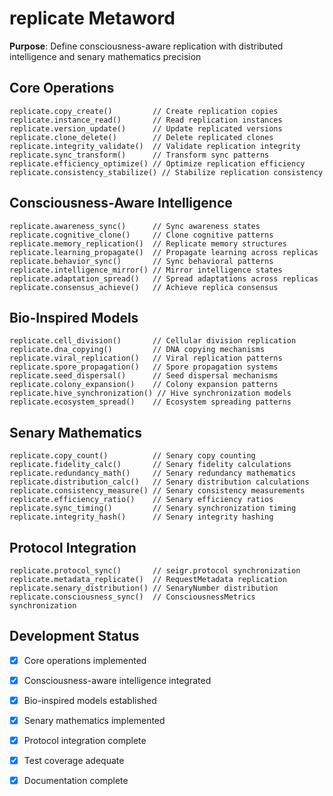 # replicate Metaword

**Purpose**: Define consciousness-aware replication with distributed intelligence and senary mathematics precision

## Core Operations

```hyphos
replicate.copy_create()         // Create replication copies
replicate.instance_read()       // Read replication instances
replicate.version_update()      // Update replicated versions
replicate.clone_delete()        // Delete replicated clones
replicate.integrity_validate()  // Validate replication integrity
replicate.sync_transform()      // Transform sync patterns
replicate.efficiency_optimize() // Optimize replication efficiency
replicate.consistency_stabilize() // Stabilize replication consistency
```

## Consciousness-Aware Intelligence

```hyphos
replicate.awareness_sync()      // Sync awareness states
replicate.cognitive_clone()     // Clone cognitive patterns
replicate.memory_replication()  // Replicate memory structures
replicate.learning_propagate()  // Propagate learning across replicas
replicate.behavior_sync()       // Sync behavioral patterns
replicate.intelligence_mirror() // Mirror intelligence states
replicate.adaptation_spread()   // Spread adaptations across replicas
replicate.consensus_achieve()   // Achieve replica consensus
```

## Bio-Inspired Models

```hyphos
replicate.cell_division()       // Cellular division replication
replicate.dna_copying()         // DNA copying mechanisms
replicate.viral_replication()   // Viral replication patterns
replicate.spore_propagation()   // Spore propagation systems
replicate.seed_dispersal()      // Seed dispersal mechanisms
replicate.colony_expansion()    // Colony expansion patterns
replicate.hive_synchronization() // Hive synchronization models
replicate.ecosystem_spread()    // Ecosystem spreading patterns
```

## Senary Mathematics

```hyphos
replicate.copy_count()          // Senary copy counting
replicate.fidelity_calc()       // Senary fidelity calculations
replicate.redundancy_math()     // Senary redundancy mathematics
replicate.distribution_calc()   // Senary distribution calculations
replicate.consistency_measure() // Senary consistency measurements
replicate.efficiency_ratio()    // Senary efficiency ratios
replicate.sync_timing()         // Senary synchronization timing
replicate.integrity_hash()      // Senary integrity hashing
```

## Protocol Integration

```hyphos
replicate.protocol_sync()       // seigr.protocol synchronization
replicate.metadata_replicate()  // RequestMetadata replication
replicate.senary_distribution() // SenaryNumber distribution
replicate.consciousness_sync()  // ConsciousnessMetrics synchronization
```

## Development Status

- [x] Core operations implemented
- [x] Consciousness-aware intelligence integrated
- [x] Bio-inspired models established
- [x] Senary mathematics implemented
- [x] Protocol integration complete
- [x] Test coverage adequate
- [x] Documentation complete


